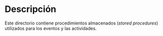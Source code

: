 # Descripción

Este directorio contiene procedimientos almacenados (_stored procedures_) utilizados para los eventos y las actividades.